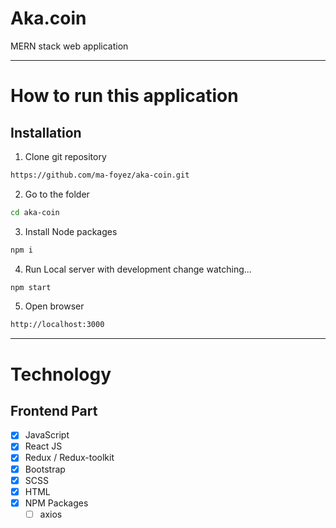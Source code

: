 # Aka.coin

MERN stack web application 

---
# How to run this application 
## Installation

1. Clone git repository

```bash
https://github.com/ma-foyez/aka-coin.git
```

2. Go to the folder

```bash
cd aka-coin
```

3. Install Node packages 

```bash
npm i
```

4. Run Local server with development change watching...

```bash
npm start
```

5. Open browser

```bash
http://localhost:3000
```
---
# Technology

## Frontend Part
- [x] JavaScript
- [x] React JS
- [x] Redux / Redux-toolkit
- [x] Bootstrap
- [x] SCSS
- [x] HTML
- [x] NPM Packages
  - [ ] axios
